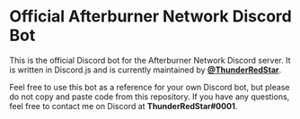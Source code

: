 # Official Afterburner Network Discord Bot
This is the official Discord bot for the Afterburner Network Discord server. It is written in Discord.js and is 
currently maintained by [**@ThunderRedStar**](https://github.com/thunder-red-star).

Feel free to use this bot as a reference for your own Discord bot, but please do not copy and paste code from this
repository. If you have any questions, feel free to contact me on Discord at **ThunderRedStar#0001**.